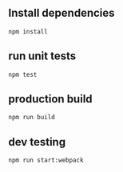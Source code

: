 ## Install dependencies
`npm install`

## run unit tests
`npm test`

## production build
`npm run build`

## dev testing
`npm run start:webpack`
